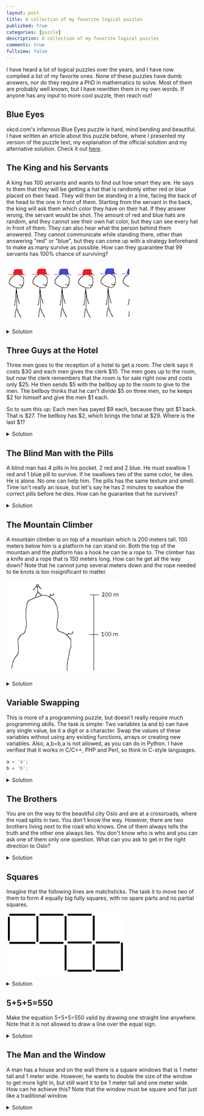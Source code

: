 ```yaml
---
layout: post
title: A collection of my favorite logical puzzles
published: true
categories: [puzzle]
description: A collection of my favorite logical puzzles
comments: true
fullview: false
---
```


I have heard a lot of logical puzzles over the years, and I have now compiled a list of my favorite ones. None of these puzzles have dumb answers, nor do they require a PhD in mathematics to solve. 
Most of them are probably well known, but I have rewritten them in my own words. If anyone has any input to more cool puzzle, then reach out!

## Blue Eyes

xkcd.com's infamous Blue Eyes puzzle is hard, mind bending and beautiful. I have written an article about this puzzle before, where I presented my version of the puzzle text, my explanation of the official solution and my alternative solution. Check it out [here](https://dsolstad.com/puzzle/2017/02/24/Riddles-in-the-Dark-Blue-Eyes.html).

## The King and his Servants

A king has 100 servants and wants to find out how smart they are. He says to them that they will be getting a hat that is randomly either red or blue placed on their head. They will then be standing in a line, facing the back of the head to the one in front of them. Starting from the servant in the back, the king will ask them which color they have on their hat. If they answer wrong, the servant would be shot. The amount of red and blue hats are random, and they cannot see their own hat color, but they can see every hat in front of them. They can also hear what the person behind them answered. They cannot communicate while standing there, other than answering "red" or "blue", but they can come up with a strategy beforehand to make as many survive as possible. How can they guarantee that 99 servants has 100% chance of surviving?

![Servants](/images/servants.png)

<details>
  <summary>Solution</summary>
    This video shows a good explanation of the solution: https://www.youtube.com/watch?v=3-avaCx4Czk
</details>

## Three Guys at the Hotel

Three men goes to the reception of a hotel to get a room. The clerk says it costs $30 and each men gives the clerk $10. The men goes up to the room, but now the clerk remembers that the room is for sale right now and costs only $25. He then sends $5 with the bellboy up to the room to give to the men. The bellboy thinks that he can't divide $5 on three men, so he keeps $2 for himself and give the men $1 each. 
  
So to sum this up: Each men has payed $9 each, because they got $1 back. That is $27. The bellboy has $2, which brings the total at $29. Where is the last $1?

<details>
  <summary>Solution</summary>
    This puzzle is a bit mind bending and confusing. I remember hearing it from my high school teacher, where he said that the answer was just the way numbers work. However, that is not the case at all. The trick on this puzzle is how the last statement is framed. Saying that the bellboy has $2 is not correct, because the men has already payed for those. What should be correct is to say that 3 x $27 - $2 = $25.
</details>

## The Blind Man with the Pills

A blind man has 4 pills in his pocket. 2 red and 2 blue. He must swallow 1 red and 1 blue pill to survive. If he swallows two of the same color, he dies. He is alone. No one can help him. The pills has the same texture and smell. Time isn't really an issue, but let's say he has 2 minutes to swallow the correct pills before he dies. How can he guarantee that he survives?

<details>
  <summary>Solution</summary>
    He picks up one pill at the time and breaks them in two. He then separates the two halves in different piles and consumes one pile. Since each pile contains 1/2 Red + 1/2 Red + 1/2 Blue + 1/2 Blue = 1 Red + 1 Blue, he survives.
</details>

## The Mountain Climber

A mountain climber is on top of a mountain which is 200 meters tall. 100 meters below him is a platform he can stand on. Both the top of the mountain and the platform has a hook he can tie a rope to. The climber has a knife and a rope that is 150 meters long. How can he get all the way down? Note that he cannot jump several meters down and the rope needed to tie knots is too insignificant to matter.

![Climber](/images/climber.png)

<details>
  <summary>Solution</summary>
  He cuts the rope so that he has one that is 100 meters and one of 50 meters. He then ties the 50 meter rope to the top hook and creates a loop of the 100 rope, which he ties the 50 meter rope to. The length of this joint rope is now 100 meters and he can get down to the platform. He can now untie or cut the 100 meter rope loop and drag in it until it comes off the 50 meter rope. He can now get to the bottom by tying the 100 meter rope to the hook at the platform and get safe down.

![Climber solution](/images/climber_sol.png)
</details>

## Variable Swapping

This is more of a programming puzzle, but doesn't really require much programming skills. The task is simple: Two variables (a and b) can have any single value, be it a digit or a character. Swap the values of these variables without using any existing functions, arrays or creating new variables. Also, a,b=b,a is not allowed, as you can do in Python. I have verified that it works in C/C++, PHP and Perl, so think in C-style languages.

```c
a = 'a';
b = 'b';
```

<details>
  <summary>Solution</summary>
  An example code can be found <a href="http://codepad.org/QWPwIPx3">here</a>. The ^ sign is the XOR operator, which will convert the character to binary in C-based languages. However, with digits instead of characters it will probably work in any language and you can use basic addition and subtraction as well.  
</details>

## The Brothers

You are on the way to the beautiful city Oslo and are at a crossroads, where the road splits in two. You don't know the way. However, there are two brothers living next to the road who knows. One of them always tells the truth and the other one always lies. You don't know who is who and you can ask one of them only one question. What can you ask to get in the right direction to Oslo?

<details>
  <summary>Solution</summary>
 You can simply ask one of them "What would your brother say was the way to Oslo?" and then go the other way of what was answered.
 If you asked the brother who always told the truth, then he would say the answer that the lying brother would give, which would be the wrong way. If you would ask the lying brother, he would lie about the correct answer the honest brother would give, and then give you the wrong path. 
</details>

## Squares

Imagine that the following lines are matchsticks. The task it to move two of them to form 4 equally big fully squares, with no spare parts and no partial squares.

![Squares](/images/squares.png)

<details>
  <summary>Solution</summary>

The solution is actually very simple, but people usually spend way to much time solving it. 

![Squares solution](/images/squares_sol.png)
</details>

## 5+5+5=550

Make the equation 5+5+5=550 valid by drawing one straight line anywhere. Note that it is not allowed to draw a line over the equal sign.

<details>
  <summary>Solution</summary>
  545+5=550
</details>

## The Man and the Window

A man has a house and on the wall there is a square windows that is 1 meter tall and 1 meter wide. However, he wants to double the size of the window to get more light in, but still want it to be 1 meter tall and one meter wide. How can he achieve this? Note that the window must be square and flat just like a traditional window. 

<details>
  <summary>Solution</summary>

 This is probably the weakest puzzle on the list, with a bit of an unsatisfying answer, but I still find it amusing.

![Squares solution](/images/window_sol.png)
</details>
